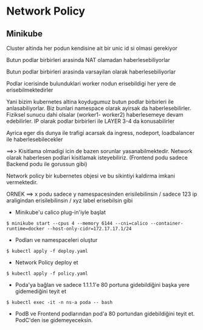 # Network Policy

## Minikube

Cluster altinda her podun kendisine ait bir unic id si olmasi gerekiyor

Butun podlar birbirleri arasinda NAT olamadan haberlesebiliyorlar

Butun podlar birbirleri arasinda varsayilan olarak haberlesebiliyorlar

Podlar icerisinde bulunduklari worker nodun erisebildigi her yere de erisebilmektedirler

Yani bizim kubernetes altina koydugumuz butun podlar birbirleri ile anlasabiliyorlar. Biz bunlari namespace olarak ayirsak da haberlesebilirler. Fiziksel sunucu dahi olsalar
(worker1- worker2) haberlesemeye devam edebilirler. IP olarak podlar birbirleri ile LAYER 3-4 da konusabilirler

Ayrica eger dis dunya ile trafigi acarsak da ingress, nodeport, loadbalancer ile haberlesebilecekler

==>> Kisitlama olmadigi icin de bazen sorunlar yasanabilmektedir. Network olarak haberlesen podlari kisitlamak isteyebiliriz. (Frontend podu sadece Backend podu ile gorussun gibi)

Network policy bir kubernetes objesi ve bu sikintiyi kaldirma imkani vermektedir.

ORNEK ==> x podu sadece y namespacesinden erisilebilinsin / sadece 123 ip araligindan erisilebilinsin / xyz label erisebilsin gibi

 



* Minikube'u calico plug-in'iyle başlat

```
$ minikube start --cpus 4 --memory 6144 --cni=calico --container-runtime=docker --host-only-cidr=172.17.17.1/24
```

* Podları ve namespaceleri oluştur

```
$ kubectl apply -f deploy.yaml
```

* Network Policy deploy et
```
$ kubectl apply -f policy.yaml
```

* Poda'ya bağlan ve sadece 1.1.1.1'e 80 portuna gidebildiğini başka yere gidemediğini teyit et

```
$ kubectl exec -it -n ns-a poda -- bash
```

* PodB ve Frontend podlarından pod'a 80 portundan gidebildiğini teyit et. PodC'den ise gidemeyeceksin.
